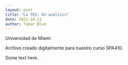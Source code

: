 ```yaml
---
layout: post
title: "La TEI: Un analisis"
date: 2021-10-11
author: Tamar Blue
---
```

<?xml version="1.0" encoding="UTF-8"?>

<?xml-model href="http://www.tei-c.org/release/xml/tei/custom/schema/relaxng/tei_all.rng" type="application/xml" schematypens="http://relaxng.org/ns/structure/1.0"?>

<TEI xmlns="http://www.tei-c.org/ns/1.0">
  <teiHeader>
      <fileDesc>
         <titleStmt>
            <title>Ejercicio para el curso de SPA 410</title>
         </titleStmt>
         <publicationStmt>
            <p>Universidad de Miami</p>
         </publicationStmt>
         <sourceDesc>
            <p>Archivo creado digitalmente para nuestro curso SPA410.</p>
         </sourceDesc>
      </fileDesc>
  </teiHeader>
   
  <text>
      <body>
         <p>Some text here.</p>
      </body>
  </text>
</TEI>
